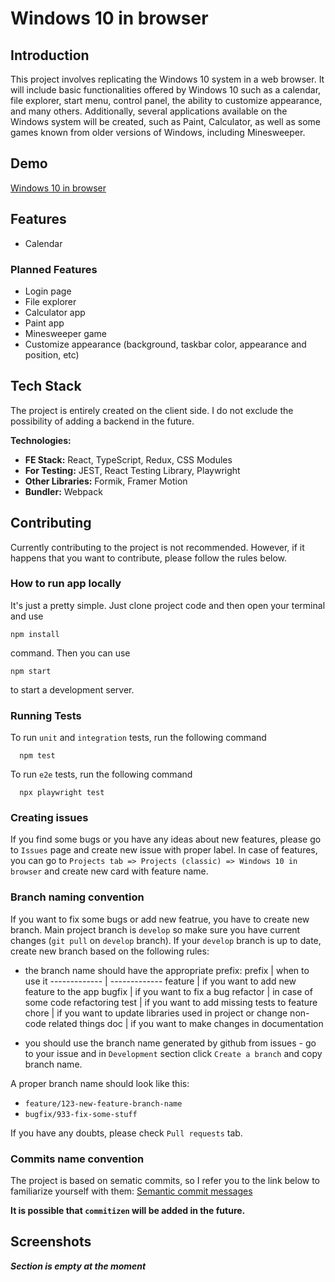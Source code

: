 # Windows 10 in browser

## Introduction

This project involves replicating the Windows 10 system in a web browser. It will include basic functionalities offered by Windows 10 such as a calendar, file explorer, start menu, control panel, the ability to customize appearance, and many others. Additionally, several applications available on the Windows system will be created, such as Paint, Calculator, as well as some games known from older versions of Windows, including Minesweeper.

## Demo

[Windows 10 in browser](https://damian08k.github.io/windows-10-bs/)

## Features

- Calendar

### Planned Features

- Login page
- File explorer
- Calculator app
- Paint app
- Minesweeper game
- Customize appearance (background, taskbar color, appearance and position, etc)

## Tech Stack

The project is entirely created on the client side. I do not exclude the possibility of adding a backend in the future.

**Technologies:**

- **FE Stack:** React, TypeScript, Redux, CSS Modules
- **For Testing:** JEST, React Testing Library, Playwright
- **Other Libraries:** Formik, Framer Motion
- **Bundler:** Webpack

## Contributing

Currently contributing to the project is not recommended. However, if it happens that you want to contribute, please follow the rules below.

### How to run app locally

It's just a pretty simple. Just clone project code and then open your terminal and use

```
npm install
```

command. Then you can use

```
npm start
```

to start a development server.

### Running Tests

To run `unit` and `integration` tests, run the following command

```
  npm test
```

To run `e2e` tests, run the following command

```
  npx playwright test
```

### Creating issues

If you find some bugs or you have any ideas about new features, please go to `Issues` page and create new issue with proper label. In case of features, you can go to `Projects tab => Projects (classic) => Windows 10 in browser` and create new card with feature name.

### Branch naming convention

If you want to fix some bugs or add new featrue, you have to create new branch. Main project branch is `develop` so make sure you have current changes (`git pull` on `develop` branch). If your `develop` branch is up to date, create new branch based on the following rules:

- the branch name should have the appropriate prefix:
  prefix | when to use it
  ------------- | -------------
  feature | if you want to add new feature to the app
  bugfix | if you want to fix a bug
  refactor | in case of some code refactoring
  test | if you want to add missing tests to feature
  chore | if you want to update libraries used in project or change non-code related things
  doc | if you want to make changes in documentation

- you should use the branch name generated by github from issues - go to your issue and in `Development` section click `Create a branch` and copy branch name.

A proper branch name should look like this:

- `feature/123-new-feature-branch-name`
- `bugfix/933-fix-some-stuff`

If you have any doubts, please check `Pull requests` tab.

### Commits name convention

The project is based on sematic commits, so I refer you to the link below to familiarize yourself with them: [Semantic commit messages](https://gist.github.com/joshbuchea/6f47e86d2510bce28f8e7f42ae84c716)

**It is possible that `commitizen` will be added in the future.**

## Screenshots

**_Section is empty at the moment_**
